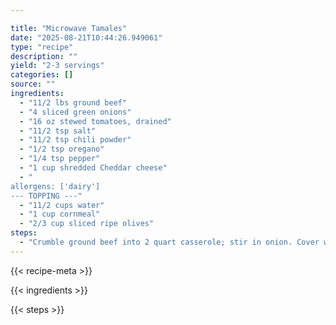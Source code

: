 ```yaml
---

title: "Microwave Tamales"
date: "2025-08-21T10:44:26.949061"
type: "recipe"
description: ""
yield: "2-3 servings"
categories: []
source: ""
ingredients:
  - "11/2 lbs ground beef"
  - "4 sliced green onions"
  - "16 oz stewed tomatoes, drained"
  - "11/2 tsp salt"
  - "11/2 tsp chili powder"
  - "1/2 tsp oregano"
  - "1/4 tsp pepper"
  - "1 cup shredded Cheddar cheese"
  - "
allergens: ['dairy']
--- TOPPING ---"
  - "11/2 cups water"
  - "1 cup cornmeal"
  - "2/3 cup sliced ripe olives"
steps:
  - "Crumble ground beef into 2 quart casserole; stir in onion. Cover with glass lid. Micro cook on HIGH for 6-7 minutes, drain. Stir in remaining ingredients, except cheese and topping ingredients. Spread into 9x9 greased casserole dish."
---
```


{{< recipe-meta >}}

{{< ingredients >}}

{{< steps >}}
